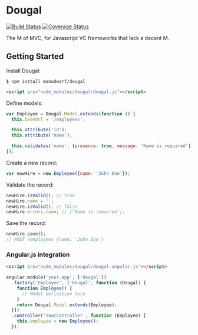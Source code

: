 # Dougal

[![Build Status](https://travis-ci.org/manudwarf/dougal.svg?branch=master)](https://travis-ci.org/manudwarf/dougal)
[![Coverage Status](https://coveralls.io/repos/github/manudwarf/dougal/badge.svg?branch=coverage)](https://coveralls.io/github/manudwarf/dougal?branch=coverage)

The M of MVC, for Javascript VC frameworks that lack a decent M.

## Getting Started

Install Dougal:

```
$ npm install manudwarf/dougal
```
```html
<script src="node_modules/dougal/dougal.js"></script>
```

Define models:

```javascript
var Employee = Dougal.Model.extends(function () {
  this.baseUrl = '/employees';

  this.attribute('id');
  this.attribute('name');

  this.validates('name', {presence: true, message: 'Name is required'});
});
```

Create a new record:

```javascript
var newHire = new Employee({name: 'John Doe'});
```

Validate the record:

```javascript
newHire.isValid(); // true
newHire.name = '';
newHire.isValid(); // false
newHire.errors.name; // ['Name is required'];
```

Save the record:

```javascript
newHire.save();
// POST /employees {name: 'John Doe'}
```

### Angular.js integration

```html
<script src="node_modules/dougal/dougal-angular.js"></script>
```

```javascript
angular.module('your.app', ['dougal'])
  .factory('Employee', ['Dougal', function (Dougal) {
    function Employee() {
      // Model definition here
    }
    return Dougal.Model.extends(Employee);
  }])
  .controller('YourController', function (Employee) {
    this.employee = new Employee();
  });
```
